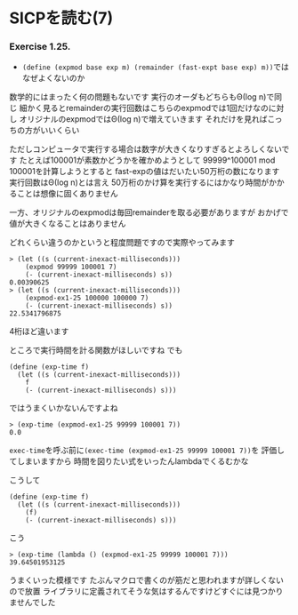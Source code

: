 # SICPを読む(7)

### Exercise 1.25.

* `(define (expmod base exp m) (remainder (fast-expt base exp) m))`ではなぜよくないのか

数学的にはまったく何の問題もないです
実行のオーダもどちらもΘ(log n)で同じ
細かく見るとremainderの実行回数はこちらのexpmodでは1回だけなのに対し
オリジナルのexpmodではΘ(log n)で増えていきます
それだけを見ればこっちの方がいいくらい

ただしコンピュータで実行する場合は数字が大きくなりすぎるとよろしくないです
たとえば100001が素数かどうかを確かめようとして
99999^100001 mod 100001を計算しようとすると
fast-expの値はだいたい50万桁の数になります
実行回数はΘ(log n)とは言え
50万桁のかけ算を実行するにはかなり時間がかかることは想像に固くありません

一方、オリジナルのexpmodは毎回remainderを取る必要がありますが
おかげで値が大きくなることはありません

どれくらい違うのかというと程度問題ですので実際やってみます

```
> (let ((s (current-inexact-milliseconds)))
    (expmod 99999 100001 7)
    (- (current-inexact-milliseconds) s))
0.00390625
> (let ((s (current-inexact-milliseconds)))
    (expmod-ex1-25 100000 100000 7)
    (- (current-inexact-milliseconds) s))
22.5341796875
```  

4桁ほど違います

ところで実行時間を計る関数がほしいですね
でも

```
(define (exp-time f)
  (let ((s (current-inexact-milliseconds)))
    f
    (- (current-inexact-milliseconds) s)))
```

ではうまくいかないんですよね

```
> (exp-time (expmod-ex1-25 99999 100001 7))
0.0
```

`exec-time`を呼ぶ前に`(exec-time (expmod-ex1-25 99999 100001 7))`を
評価してしまいますから
時間を図りたい式をいったんlambdaでくるむかな

こうして

```
(define (exp-time f)
  (let ((s (current-inexact-milliseconds)))
    (f)
    (- (current-inexact-milliseconds) s)))
```

こう

```
> (exp-time (lambda () (expmod-ex1-25 99999 100001 7)))
39.64501953125
```

うまくいった模様です
たぶんマクロで書くのが筋だと思われますが詳しくないので放置
ライブラリに定義されてそうな気はするんですけどすぐには見つかりませんでした


